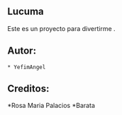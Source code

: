 Lucuma
-------

Este es un proyecto para divertirme .

Autor:
-----
    * YefimAngel
    

 Creditos:
 ---------

 *Rosa Maria Palacios
 *Barata    